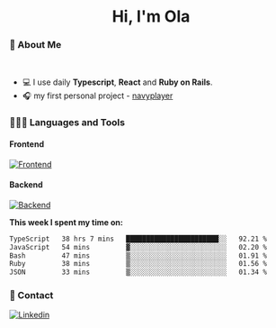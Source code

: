 <h1 align="center">Hi, I'm Ola</h1>

### 💅 About Me

<br/>

- 💻 I use daily **Typescript**, **React** and **Ruby on Rails**.
- 🎧 my first personal project - [navyplayer](https://navyplayer.netlify.app/)

### 👩🏻‍💻 Languages and Tools

#### Frontend

[![Frontend](https://skillicons.dev/icons?i=react,nextjs,ts,js,html,css,scss,tailwind)](https://skillicons.dev)

#### Backend
[![Backend](https://skillicons.dev/icons?i=nodejs,express,nestjs,rails,graphql)](https://skillicons.dev)

**This week I spent my time on:**

<!--START_SECTION:waka-->

```txt
TypeScript   38 hrs 7 mins   ███████████████████████░░   92.21 %
JavaScript   54 mins         ▓░░░░░░░░░░░░░░░░░░░░░░░░   02.20 %
Bash         47 mins         ▒░░░░░░░░░░░░░░░░░░░░░░░░   01.91 %
Ruby         38 mins         ▒░░░░░░░░░░░░░░░░░░░░░░░░   01.56 %
JSON         33 mins         ▒░░░░░░░░░░░░░░░░░░░░░░░░   01.34 %
```

<!--END_SECTION:waka-->

### 📨 Contact
  
[![Linkedin](https://skillicons.dev/icons?i=linkedin)](https://linkedin.com/in/aleksandra-kamińska)
